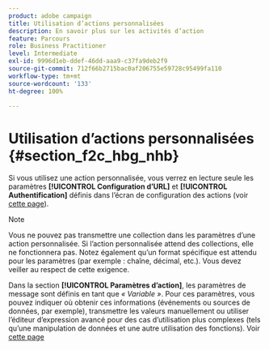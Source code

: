 ```yaml
---
product: adobe campaign
title: Utilisation d’actions personnalisées
description: En savoir plus sur les activités d’action
feature: Parcours
role: Business Practitioner
level: Intermediate
exl-id: 9996d1eb-ddef-46dd-aaa9-c37fa9deb2f9
source-git-commit: 712f66b2715bac0af206755e59728c95499fa110
workflow-type: tm+mt
source-wordcount: '133'
ht-degree: 100%

---
```


# Utilisation d’actions personnalisées {#section_f2c_hbg_nhb}

Si vous utilisez une action personnalisée, vous verrez en lecture seule les paramètres **[!UICONTROL Configuration d’URL]** et **[!UICONTROL Authentification]** définis dans l’écran de configuration des actions (voir [cette page](../action/about-custom-action-configuration.md)).

>[!NOTE]
>
>Vous ne pouvez pas transmettre une collection dans les paramètres d’une action personnalisée. Si l’action personnalisée attend des collections, elle ne fonctionnera pas. Notez également qu’un format spécifique est attendu pour les paramètres (par exemple : chaîne, décimal, etc.). Vous devez veiller au respect de cette exigence.

Dans la section **[!UICONTROL Paramètres d’action]**, les paramètres de message sont définis en tant que _« Variable »_. Pour ces paramètres, vous pouvez indiquer où obtenir ces informations (événements ou sources de données, par exemple), transmettre les valeurs manuellement ou utiliser l’éditeur d’expression avancé pour des cas d’utilisation plus complexes (tels qu’une manipulation de données et une autre utilisation des fonctions). Voir [cette page](../expression/expressionadvanced.md)
